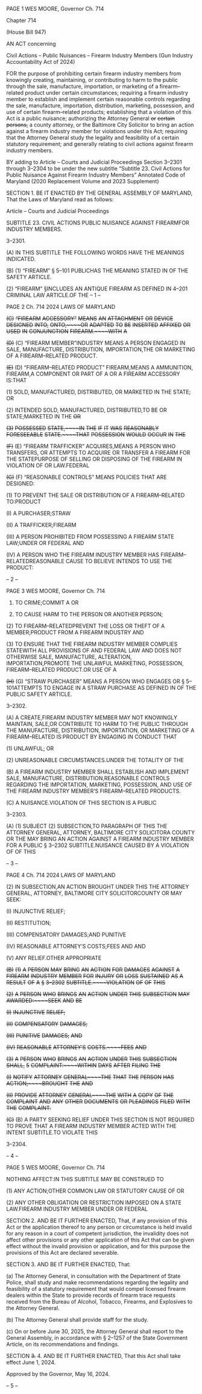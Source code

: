 PAGE 1
WES MOORE, Governor Ch. 714

Chapter 714

(House Bill 947)

AN ACT concerning

Civil Actions – Public Nuisances – Firearm Industry Members
(Gun Industry Accountability Act of 2024)

FOR the purpose of prohibiting certain firearm industry members from knowingly creating,
maintaining, or contributing to harm to the public through the sale, manufacture,
importation, or marketing of a firearm–related product under certain circumstances;
requiring a firearm industry member to establish and implement certain reasonable
controls regarding the sale, manufacture, importation, distribution, marketing,
possession, and use of certain firearm–related products; establishing that a violation
of this Act is a public nuisance; authorizing the Attorney General ~~or~~ ~~certain~~ ~~persons,~~
a county attorney, or the Baltimore City Solicitor to bring an action against a firearm
industry member for violations under this Act; requiring that the Attorney General
study the legality and feasibility of a certain statutory requirement; and generally
relating to civil actions against firearm industry members.

BY adding to
Article – Courts and Judicial Proceedings
Section 3–2301 through 3–2304 to be under the new subtitle “Subtitle 23. Civil
Actions for Public Nuisance Against Firearm Industry Members”
Annotated Code of Maryland
(2020 Replacement Volume and 2023 Supplement)

SECTION 1. BE IT ENACTED BY THE GENERAL ASSEMBLY OF MARYLAND,
That the Laws of Maryland read as follows:

Article – Courts and Judicial Proceedings

SUBTITLE 23. CIVIL ACTIONS PUBLIC NUISANCE AGAINST FIREARMFOR
INDUSTRY MEMBERS.

3–2301.

(A) IN THIS SUBTITLE THE FOLLOWING WORDS HAVE THE MEANINGS
INDICATED.

(B) (1) “FIREARM” § 5–101 PUBLICHAS THE MEANING STATED IN OF THE
SAFETY ARTICLE.

(2) “FIREARM” §INCLUDES AN ANTIQUE FIREARM AS DEFINED IN
4–201 CRIMINAL LAW ARTICLE.OF THE
– 1 –

PAGE 2
Ch. 714 2024 LAWS OF MARYLAND

~~(C)~~ ~~“FIREARM~~ ~~ACCESSORY”~~ ~~MEANS~~ ~~AN~~ ~~ATTACHMENT~~ ~~OR~~ ~~DEVICE~~ ~~DESIGNED~~
~~INTO,~~ ~~ONTO,~~~~OR~~ ~~ADAPTED~~ ~~TO~~ ~~BE~~ ~~INSERTED~~ ~~AFFIXED~~ ~~OR~~ ~~USED~~ ~~IN~~ ~~CONJUNCTION~~
~~FIREARM.~~~~WITH~~ ~~A~~

~~(D)~~ (C) “FIREARM MEMBER”INDUSTRY MEANS A PERSON ENGAGED IN
SALE, MANUFACTURE, DISTRIBUTION, IMPORTATION,THE OR MARKETING OF A
FIREARM–RELATED PRODUCT.

~~(E)~~ (D) “FIREARM–RELATED PRODUCT” FIREARM,MEANS A
AMMUNITION, FIREARM,A COMPONENT OR PART OF A OR A FIREARM ACCESSORY
IS:THAT

(1) SOLD, MANUFACTURED, DISTRIBUTED, OR MARKETED IN THE
STATE; OR

(2) INTENDED SOLD, MANUFACTURED, DISTRIBUTED,TO BE OR
STATE;MARKETED IN THE ~~OR~~

~~(3)~~ ~~POSSESSED~~ ~~STATE,~~~~IN~~ ~~THE~~ ~~IF~~ ~~IT~~ ~~WAS~~ ~~REASONABLY~~ ~~FORESEEABLE~~
~~STATE.~~~~THAT~~ ~~POSSESSION~~ ~~WOULD~~ ~~OCCUR~~ ~~IN~~ ~~THE~~

~~(F)~~ (E) “FIREARM TRAFFICKER” ACQUIRES,MEANS A PERSON WHO
TRANSFERS, OR ATTEMPTS TO ACQUIRE OR TRANSFER A FIREARM FOR THE
STATEPURPOSE OF SELLING OR DISPOSING OF THE FIREARM IN VIOLATION OF OR
LAW.FEDERAL

~~(G)~~ (F) “REASONABLE CONTROLS” MEANS POLICIES THAT ARE
DESIGNED:

(1) TO PREVENT THE SALE OR DISTRIBUTION OF A
FIREARM–RELATED TO:PRODUCT

(I) A PURCHASER;STRAW

(II) A TRAFFICKER;FIREARM

(III) A PERSON PROHIBITED FROM POSSESSING A FIREARM
STATE LAW;UNDER OR FEDERAL AND

(IV) A PERSON WHO THE FIREARM INDUSTRY MEMBER HAS
FIREARM–RELATEDREASONABLE CAUSE TO BELIEVE INTENDS TO USE THE
PRODUCT:

– 2 –

PAGE 3
WES MOORE, Governor Ch. 714

1. TO CRIME;COMMIT A OR

2. TO CAUSE HARM TO THE PERSON OR ANOTHER
PERSON;

(2) TO FIREARM–RELATEDPREVENT THE LOSS OR THEFT OF A
MEMBER;PRODUCT FROM A FIREARM INDUSTRY AND

(3) TO ENSURE THAT THE FIREARM INDUSTRY MEMBER COMPLIES
STATEWITH ALL PROVISIONS OF AND FEDERAL LAW AND DOES NOT OTHERWISE
SALE, MANUFACTURE, ALTERATION, IMPORTATION,PROMOTE THE UNLAWFUL
MARKETING, POSSESSION, FIREARM–RELATED PRODUCT.OR USE OF A

~~(H)~~ (G) “STRAW PURCHASER” MEANS A PERSON WHO ENGAGES OR
§ 5–101ATTEMPTS TO ENGAGE IN A STRAW PURCHASE AS DEFINED IN OF THE
PUBLIC SAFETY ARTICLE.

3–2302.

(A) A CREATE,FIREARM INDUSTRY MEMBER MAY NOT KNOWINGLY
MAINTAIN, SALE,OR CONTRIBUTE TO HARM TO THE PUBLIC THROUGH THE
MANUFACTURE, DISTRIBUTION, IMPORTATION, OR MARKETING OF A
FIREARM–RELATED IS:PRODUCT BY ENGAGING IN CONDUCT THAT

(1) UNLAWFUL; OR

(2) UNREASONABLE CIRCUMSTANCES.UNDER THE TOTALITY OF THE

(B) A FIREARM INDUSTRY MEMBER SHALL ESTABLISH AND IMPLEMENT
SALE, MANUFACTURE, DISTRIBUTION,REASONABLE CONTROLS REGARDING THE
IMPORTATION, MARKETING, POSSESSION, AND USE OF THE FIREARM INDUSTRY
MEMBER’S FIREARM–RELATED PRODUCTS.

(C) A NUISANCE.VIOLATION OF THIS SECTION IS A PUBLIC

3–2303.

(A) (1) SUBJECT (2) SUBSECTION,TO PARAGRAPH OF THIS THE
ATTORNEY GENERAL, ATTORNEY, BALTIMORE CITY SOLICITORA COUNTY OR THE
MAY BRING AN ACTION AGAINST A FIREARM INDUSTRY MEMBER FOR A PUBLIC
§ 3–2302 SUBTITLE.NUISANCE CAUSED BY A VIOLATION OF OF THIS

– 3 –

PAGE 4
Ch. 714 2024 LAWS OF MARYLAND

(2) IN SUBSECTION,AN ACTION BROUGHT UNDER THIS THE
ATTORNEY GENERAL, ATTORNEY, BALTIMORE CITY SOLICITORCOUNTY OR MAY
SEEK:

(I) INJUNCTIVE RELIEF;

(II) RESTITUTION;

(III) COMPENSATORY DAMAGES;AND PUNITIVE

(IV) REASONABLE ATTORNEY’S COSTS;FEES AND AND

(V) ANY RELIEF.OTHER APPROPRIATE

~~(B)~~ ~~(1)~~ ~~A~~ ~~PERSON~~ ~~MAY~~ ~~BRING~~ ~~AN~~ ~~ACTION~~ ~~FOR~~ ~~DAMAGES~~ ~~AGAINST~~ ~~A~~
~~FIREARM~~ ~~INDUSTRY~~ ~~MEMBER~~ ~~FOR~~ ~~INJURY~~ ~~OR~~ ~~LOSS~~ ~~SUSTAINED~~ ~~AS~~ ~~A~~ ~~RESULT~~ ~~OF~~ ~~A~~
~~§~~ ~~3–2302~~ ~~SUBTITLE.~~~~VIOLATION~~ ~~OF~~ ~~OF~~ ~~THIS~~

~~(2)~~ ~~A~~ ~~PERSON~~ ~~WHO~~ ~~BRINGS~~ ~~AN~~ ~~ACTION~~ ~~UNDER~~ ~~THIS~~ ~~SUBSECTION~~ ~~MAY~~
~~AWARDED:~~~~SEEK~~ ~~AND~~ ~~BE~~

~~(I)~~ ~~INJUNCTIVE~~ ~~RELIEF;~~

~~(II)~~ ~~COMPENSATORY~~ ~~DAMAGES;~~

~~(III)~~ ~~PUNITIVE~~ ~~DAMAGES;~~ ~~AND~~

~~(IV)~~ ~~REASONABLE~~ ~~ATTORNEY’S~~ ~~COSTS.~~~~FEES~~ ~~AND~~

~~(3)~~ ~~A~~ ~~PERSON~~ ~~WHO~~ ~~BRINGS~~ ~~AN~~ ~~ACTION~~ ~~UNDER~~ ~~THIS~~ ~~SUBSECTION~~
~~SHALL,~~ ~~5~~ ~~COMPLAINT:~~~~WITHIN~~ ~~DAYS~~ ~~AFTER~~ ~~FILING~~ ~~THE~~

~~(I)~~ ~~NOTIFY~~ ~~ATTORNEY~~ ~~GENERAL~~~~THE~~ ~~THAT~~ ~~THE~~ ~~PERSON~~ ~~HAS~~
~~ACTION;~~~~BROUGHT~~ ~~THE~~ ~~AND~~

~~(II)~~ ~~PROVIDE~~ ~~ATTORNEY~~ ~~GENERAL~~~~THE~~ ~~WITH~~ ~~A~~ ~~COPY~~ ~~OF~~ ~~THE~~
~~COMPLAINT~~ ~~AND~~ ~~ANY~~ ~~OTHER~~ ~~DOCUMENTS~~ ~~OR~~ ~~PLEADINGS~~ ~~FILED~~ ~~WITH~~ ~~THE~~
~~COMPLAINT.~~

~~(C)~~ (B) A PARTY SEEKING RELIEF UNDER THIS SECTION IS NOT
REQUIRED TO PROVE THAT A FIREARM INDUSTRY MEMBER ACTED WITH THE INTENT
SUBTITLE.TO VIOLATE THIS

3–2304.

– 4 –

PAGE 5
WES MOORE, Governor Ch. 714

NOTHING AFFECT:IN THIS SUBTITLE MAY BE CONSTRUED TO

(1) ANY ACTION;OTHER COMMON LAW OR STATUTORY CAUSE OF OR

(2) ANY OTHER OBLIGATION OR RESTRICTION IMPOSED ON A
STATE LAW.FIREARM INDUSTRY MEMBER UNDER OR FEDERAL

SECTION 2. AND BE IT FURTHER ENACTED, That, if any provision of this Act or
the application thereof to any person or circumstance is held invalid for any reason in a
court of competent jurisdiction, the invalidity does not affect other provisions or any other
application of this Act that can be given effect without the invalid provision or application,
and for this purpose the provisions of this Act are declared severable.

SECTION 3. AND BE IT FURTHER ENACTED, That:

(a) The Attorney General, in consultation with the Department of State Police,
shall study and make recommendations regarding the legality and feasibility of a statutory
requirement that would compel licensed firearm dealers within the State to provide records
of firearm trace requests received from the Bureau of Alcohol, Tobacco, Firearms, and
Explosives to the Attorney General.

(b) The Attorney General shall provide staff for the study.

(c) On or before June 30, 2025, the Attorney General shall report to the General
Assembly, in accordance with § 2–1257 of the State Government Article, on its
recommendations and findings.

SECTION ~~3.~~ 4. AND BE IT FURTHER ENACTED, That this Act shall take effect
June 1, 2024.

Approved by the Governor, May 16, 2024.

– 5 –